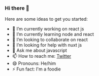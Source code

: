 ### Hi there 👋

Here are some ideas to get you started:

- 🔭 I’m currently working on react js
- 🌱 I’m currently learning node and react
- 👯 I’m looking to collaborate on react
- 🤔 I’m looking for help with nuxt js
- 💬 Ask me about javascript
- 📫 How to reach me: [Twitter](https://twitter.com/martinpaily777)
- 😄 Pronouns: He/him
- ⚡ Fun fact: I'm a foodie
